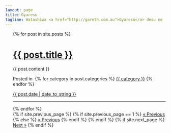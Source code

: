 ```yaml
---
layout: page
title: Gyaresu
tagline: Watashiwa <a href="http://gareth.com.au">Gyaresu</a> desu ne
---
```

<ul class="posts">
  {% for post in site.posts %}
<div class="full">
    <h1 class="entry-title">
      <a href="{{ post.url }}" title="{{ post.title }}" rel="bookmark">{{ post.title }}</a>
    </h1>
    <div class="entry-content full-content">
      {{ post.content }}
      <div class="clear"></div>
    </div>
    <p class="alt-font tight">
      Posted in&nbsp;
      {% for category in post.categories %}
      <a href="/categories.html#{{ category }}-ref" title="{{ category }}" rel="category tag">{{ category }}</a>
      {% endfor %}
    </p>
    <p class="by-line">
      <span class="date full-date">
        <abbr class="published" title="{{ post.date }}">{{ post.date | date_to_string }}</abbr>
      </span>
    </p>
    <div class="clear"></div>
  </div>
  <div class="rule"><hr/></div>
  {% endfor %}
<div class="pagination">
  <span class="previous">
    {% if site.previous_page %}
      {% if site.previous_page == 1 %}
      <a href="/blog.html" title="Previous Page">&laquo; Previous</a>
      {% else %}
      <a href="/page{{ site.previous_page }}/" title="Previous Page">&laquo; Previous</a>
      {% endif %}
    {% endif %}
  </span>
  <span class="next">
    {% if site.next_page %}
    <a href="/page{{ site.next_page }}/" title="Next Page">Next &raquo;</a>
    {% endif %}
  </span>
</div>
</ul>


